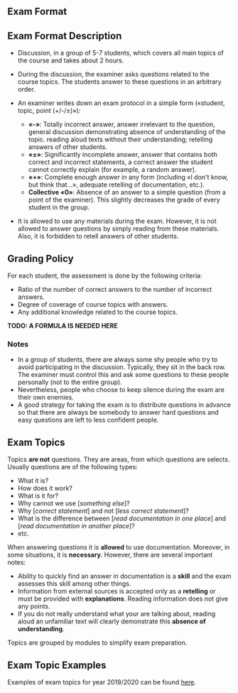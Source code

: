 Exam Format
---

## Exam Format Description

* Discussion, in a group of 5-7 students,
  which covers all main topics of the course and takes about 2 hours.

* During the discussion, the examiner asks questions related to the course topics.
  The students answer to these questions in an arbitrary order.

* An examiner writes down an exam protocol in a simple form («student, topic, point (+/-/±)»):
   * __«-»__: Totally incorrect answer, answer irrelevant to the question, general discussion
   demonstrating absence of understanding of the topic.
   reading aloud texts without their understanding; retelling answers of other students.
   * __«±»__: Significantly incomplete answer, answer that contains both correct and incorrect
   statements, a correct answer the student cannot correctly explain (for example, a random answer).
   * __«+»__: Complete enough answer in any form (including «I don't know, but think that…»,
   adequate retelling of documentation, etc.).
   * __Collective «0»__: Absence of an answer to a simple question (from a point of the examiner).
   This slightly decreases the grade of every student in the group.

* It is allowed to use any materials during the exam. However, it is not allowed to answer questions
  by simply reading from these materials. Also, it is forbidden to retell answers of other students.

## Grading Policy
 
For each student, the assessment is done by the following criteria:

* Ratio of the number of correct answers to the number of incorrect answers.
* Degree of coverage of course topics with answers.
* Any additional knowledge related to the course topics.

__TODO: A FORMULA IS NEEDED HERE__

### Notes

* In a group of students, there are always some shy people who try to avoid participating in
  the discussion. Typically, they sit in the back row. The examiner must control this
  and ask some questions to these people personally (not to the entire group).
* Nevertheless, people who choose to keep silence during the exam are their own enemies.
* A good strategy for taking the exam is to distribute questions in advance so that
  there are always be somebody to answer hard questions and easy questions are left
  to less confident people. 

## Exam Topics

Topics __are not__ questions. They are areas, from which questions are selects.
Usually questions are of the following types:

* What it is?
* How does it work?
* What is it for?
* Why cannot we use [_something else_]?
* Why [_correct statement_] and not [_less correct statement_]?
* What is the difference between [_read documentation in one place_] and
  [_read documentation in another place_]?
* etc.

When answering questions it is __allowed__ to use documentation. Moreover, in some situations,
it is __necessary__. However, there are several important notes:

* Ability to quickly find an answer in documentation is a __skill__ and the exam assesses
  this skill among other things.
* Information from external sources is accepted only as a __retelling__ or must be provided with
  __explanations__. Reading information does not give any points.
* If you do not really understand what your are talking about, reading aloud an unfamiliar
  text will clearly demonstrate this __absence of understanding__.

Topics are grouped by modules to simplify exam preparation.

## Exam Topic Examples

Examples of exam topics for year 2019/2020 can be found [here](exam_2019.md).
